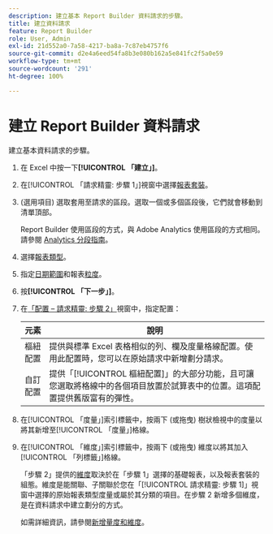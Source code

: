 ```yaml
---
description: 建立基本 Report Builder 資料請求的步驟。
title: 建立資料請求
feature: Report Builder
role: User, Admin
exl-id: 21d552a0-7a58-4217-ba8a-7c87eb4757f6
source-git-commit: d2e4a6eed54fa8b3e080b162a5e841fc2f5a0e59
workflow-type: tm+mt
source-wordcount: '291'
ht-degree: 100%

---
```


# 建立 Report Builder 資料請求

建立基本資料請求的步驟。

1. 在 Excel 中按一下&#x200B;**[!UICONTROL 「建立」]**。
1. 在[!UICONTROL 「請求精靈: 步驟 1」]視窗中選擇[報表套裝](/help/analyze/report-builder/data-requests/selecting-report-suites/t-select-report-suites.md)。
1. (選用項目) 選取套用至請求的區段。選取一個或多個區段後，它們就會移動到清單頂部。

   Report Builder 使用區段的方式，與 Adobe Analytics 使用區段的方式相同。請參閱 [Analytics 分段指南](https://experienceleague.adobe.com/docs/analytics/components/segmentation/seg-home.html)。
1. 選擇[報表類型](/help/analyze/report-builder/data-requests/c-report-types/select-report-types.md)。
1. 指定[日期範圍](/help/analyze/report-builder/data-requests/configuring-report-dates/custom-calendar.md)和報表[粒度](/help/analyze/report-builder/data-requests/configuring-report-dates/granularity.md)。
1. 按&#x200B;**[!UICONTROL 「下一步」]**。
1. 在[「配置 – 請求精靈: 步驟 2」](/help/analyze/report-builder/layout/layout.md)視窗中，指定配置：

   | 元素 | 說明 |
   |---|---|
   | 樞紐配置 | 提供與標準 Excel 表格相似的列、欄及度量格線配置。使用此配置時，您可以在原始請求中新增劃分請求。 |
   | 自訂配置 | 提供「[!UICONTROL 樞紐配置]」的大部分功能，且可讓您選取將格線中的各個項目放置於試算表中的位置。這項配置提供舊版富有的彈性。 |

1. 在[!UICONTROL 「度量」]索引標籤中，按兩下 (或拖曳) 樹狀檢視中的度量以將其新增至[!UICONTROL 「度量」]格線。
1. 在[!UICONTROL 「維度」]索引標籤中，按兩下 (或拖曳) 維度以將其加入[!UICONTROL 「列標籤」]格線。

   「步驟 2」提供的[維度](https://experienceleague.adobe.com/docs/analytics/analyze/report-builder/layout/filter-dimenson/filter-dimensions.html)取決於在「步驟 1」選擇的基礎報表，以及報表套裝的組態。維度是能關聯、子關聯於您在「[!UICONTROL 請求精靈: 步驟 1]」視窗中選擇的原始報表類型度量或屬於其分類的項目。在步驟 2 新增多個維度，是在資料請求中建立劃分的方式。

   如需詳細資訊，請參閱[新增量度和維度](/help/analyze/report-builder/layout/c-metrics-dimensions/t-add-metrics-and-dimensions.md)。
